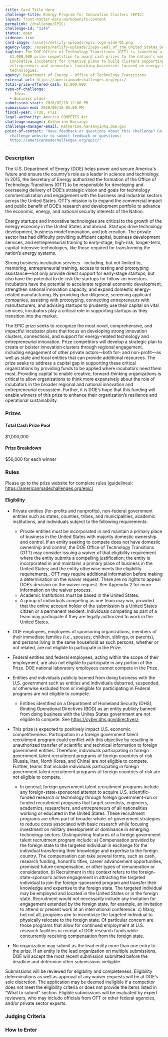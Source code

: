 ```yaml
---
title: Card Title Here
challenge-title: Energy Program for Innovation Clusters (EPIC)
layout: front-matter-data-markdownify-content
permalink: /challenge/EPIC/
challenge-id: "1146"
status: open
sidenav: true
card-image: /assets/netlify-uploads/epic-logo-wide-01.png
agency-logo: /assets/netlify-uploads/256px-Seal_of_the_United_States_Department_of_Energy.png
tagline: The DOE Office of Technology Transitions (OTT) is launching a
  $1,000,000 prize competition to award cash prizes to the nation’s most
  innovative incubators for creative plans to build clusters supporting
  entrepreneurs and innovators launching businesses focused on energy-related
  technologies.
agency: Department of Energy - Office of Technology Transitions
external-url: https://americanmadechallenges.org/epic/
total-prize-offered-cash: $1,000,000
type-of-challenge:
  - Ideas
  - Business plans
submission-start: 2020/07/20 12:00 PM
submission-end: 2020/09/10 05:00 PM
fiscal-year: FY20, FY21
legal-authority: America COMPETES Act
challenge-manager: Katherine Harsanyi
challenge-manager-email: Katherine.harsanyi@hq.doe.gov
point-of-contact: "Have feedback or questions about this challenge? Go to the
  challenge website to submit feedback or questions:
  https://americanmadechallenges.org/epic/"
---
```

### Description

The U.S. Department of Energy (DOE) helps power and secure America's future and ensure the country’s role as a leader in science and technology. In 2015, the Secretary of Energy authorized the formation of the Office of Technology Transitions (OTT) to be responsible for developing and overseeing delivery of DOE’s strategic vision and goals for technology commercialization and engagement with the business and industrial sectors across the United States. OTT’s mission is to expand the commercial impact and public benefit of DOE’s research and development portfolio to advance the economic, energy, and national security interests of the Nation.  

Energy startups and innovative technologies are critical to the growth of the energy economy in the United States and abroad. Startups drive technology development, business model innovation, and job creation. The private sector has had difficulty providing sufficient capital, business development services, and entrepreneurial training to early-stage, high-risk, longer-term, capital-intensive technologies, like those required for transforming the nation’s energy systems.  

Strong business incubation services—including, but not limited to, mentoring, entrepreneurial training, access to testing and prototyping assistance—not only provide direct support for early-stage startups, but also have the potential to de-risk the startups for follow-on investors. Incubators have the potential to accelerate regional economic development, strengthen national innovation capacity, and expand domestic energy-related manufacturing. By providing due diligence, screening applicant companies, assisting with prototyping, connecting entrepreneurs with manufacturers, and advising startups to prudently use their capital on vital services, incubators play a critical role in supporting startups as they transition into the market. 

The EPIC prize seeks to recognize the most novel, comprehensive, and impactful incubator plans that focus on developing strong innovation clusters, connections, and support for energy-related technology and entrepreneurial innovation. Prize competitors will develop a strategic plan to create or bolster innovation clusters through regional engagement, including engagement of other private actors—both for- and non-profit—as well as state and local entities that can provide additional resources. 
The prize seeks to address a capital gap in supporting these critical organizations by providing funds to be applied where incubators need them most. Providing capital to enable creative, forward-thinking organizations is critical to allow organizations to think more expansively about the role of incubators in the broader regional and national innovation and entrepreneurial ecosystem. Further, it is DOE’s hope that this funding will enable winners of this prize to enhance their organization’s resilience and operational sustainability.  

### Prizes

#### Total Cash Prize Pool

$1,000,000

#### Prize Breakdown

$50,000 for each winner

### Rules

Please go to the prize website for complete rules (guidelines): https://americanmadechallenges.org/epic/

#### Eligibility

* Private entities (for-profits and nonprofits), non-federal government entities such as states, counties, tribes, and municipalities, academic institutions, and individuals subject to the following requirements:

  * Private entities must be incorporated in and maintain a primary place of business in the United States with majority domestic ownership and control. If an entity seeking to compete does not have domestic ownership and control, the DOE Office of Technology Transitions (OTT) may consider issuing a waiver of that eligibility requirement where the entity submits a compelling justification; the entity is incorporated in and maintains a primary place of business in the United States; and the entity otherwise meets the eligibility requirements,. OTT may require additional information before making a determination on the waiver request. There are no rights to appeal DOE’s decision on the waiver request. See Appendix 2 for more information on the waiver process. 
  * Academic Institutions must be based in the United States.
  * A group of individuals competing as one team may win, provided that the online account holder of the submission is a United States citizen or a permanent resident. Individuals competing as part of a team may participate if they are legally authorized to work in the United States. 
* DOE employees, employees of sponsoring organizations, members of their immediate families (i.e., spouses, children, siblings, or parents), and persons living in the same household as such persons, whether or not related, are not eligible to participate in the Prize. 
* Federal entities and federal employees, acting within the scope of their employment, are also not eligible to participate in any portion of the Prize. DOE national laboratory employees cannot compete in the Prize.
* Entities and individuals publicly banned from doing business with the U.S. government such as entities and individuals debarred, suspended, or otherwise excluded from or ineligible for participating in Federal programs are not eligible to compete.

  * Entities identified on a Department of Homeland Security (DHS), Binding Operational Directives (BOD) as an entity publicly banned from doing business with the Unites States government are not eligible to compete. See https://cyber.dhs.gov/directives/; 
* This prize is expected to positively impact U.S. economic competitiveness. Participation in a foreign government talent recruitment program could conflict with this objective by resulting in unauthorized transfer of scientific and technical information to foreign government entities. Therefore, individuals participating in foreign government talent recruitment programs of foreign countries of risk (Russia, Iran, North Korea, and China) are not eligible to compete. Further, teams that include individuals participating in foreign government talent recruitment programs of foreign countries of risk are not eligible to compete.

  * In general, foreign government talent recruitment programs include any foreign-state-sponsored attempt to acquire U.S. scientific-funded research or technology through foreign government-run or funded recruitment programs that target scientists, engineers, academics, researchers, and entrepreneurs of all nationalities working or educated in the United States. These recruitment programs are often part of broader whole-of-government strategies to reduce costs associated with basic research while focusing investment on military development or dominance in emerging technology sectors. 
    Distinguishing features of a foreign government talent recruitment program include: 
    a) Compensation provided by the foreign state to the targeted individual in exchange for the individual transferring their knowledge and expertise to the foreign country. The compensation can take several forms, such as cash, research funding, honorific titles, career advancement opportunities, promised future compensation, or other types of remuneration or consideration. 
    b) Recruitment in this context refers to the foreign-state-sponsor’s active engagement in attracting the targeted individual to join the foreign-sponsored program and transfer their knowledge and expertise to the foreign state. The targeted individual may be employed and located in the United States or in the foreign state. Recruitment would not necessarily include any invitation for engagement extended by the foreign state, for example, an invitation to attend or present work at an international conference. 
    c) Many, but not all, programs aim to incentivize the targeted individual to physically relocate to the foreign state. Of particular concern are those programs that allow for continued employment at U.S. research facilities or receipt of DOE research funds while concurrently receiving compensation from the foreign state.  
* No organization may submit as the lead entity more than one entry to the prize. If an entity is the lead organization on multiple submissions, DOE will accept the most recent submission submitted before the deadline and determine other submissions ineligible.

Submissions will be reviewed for eligibility and completeness. Eligibility determinations as well as approval of any waiver requests will be at DOE’s sole discretion. The application may be deemed ineligible if a competitor does not meet the eligibility criteria or does not provide the items listed in “What to submit” section. Eligible submissions will be evaluated by expert reviewers, who may include officials from OTT or other federal agencies, and/or private sector experts.

### Judging Criteria

### How to Enter